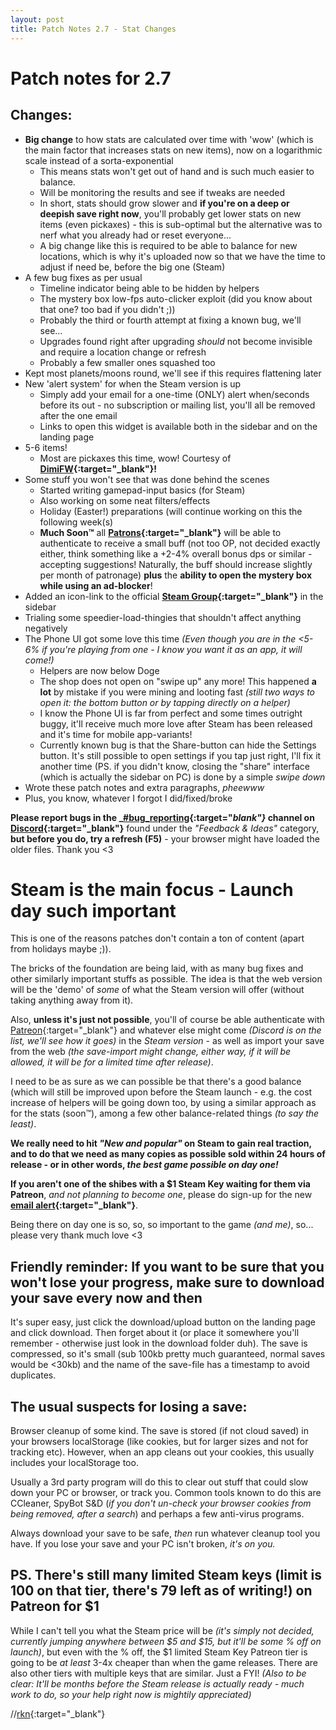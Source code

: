 ```yaml
---
layout: post
title: Patch Notes 2.7 - Stat Changes
---
```



# Patch notes for 2.7

## Changes:

+ **Big change** to how stats are calculated over time with 'wow' (which is the main factor that increases stats on new items), now on a logarithmic scale instead of a sorta-exponential
    - This means stats won't get out of hand and is such much easier to balance.
    - Will be monitoring the results and see if tweaks are needed
    - In short, stats should grow slower and **if you're on a deep or deepish save right now**, you'll probably get lower stats on new     items (even pickaxes) - this is sub-optimal but the alternative was to nerf what you already had or reset everyone...
    - A big change like this is required to be able to balance for new locations, which is why it's uploaded now so that we have the time to    adjust if need be, before the big one (Steam)
+ A few bug fixes as per usual
    - Timeline indicator being able to be hidden by helpers
    - The mystery box low-fps auto-clicker exploit (did you know about that one? too bad if you didn't ;))
    - Probably the third or fourth attempt at fixing a known bug, we'll see...
    - Upgrades found right after upgrading *should* not become invisible and require a location change or refresh
    - Probably a few smaller ones squashed too
+ Kept most planets/moons round, we'll see if this requires flattening later
+ New 'alert system' for when the Steam version is up
    - Simply add your email for a one-time (ONLY) alert when/seconds before its out - no subscription or mailing list, you'll all be removed after the one email
    - Links to open this widget is available both in the sidebar and on the landing page
+ 5-6 items!
    - Most are pickaxes this time, wow! Courtesy of **[DimiFW](https://twitter.com/Dimifw){:target="_blank"}!**
+ Some stuff you won't see that was done behind the scenes
    - Started writing gamepad-input basics (for Steam)
    - Also working on some neat filters/effects
    - Holiday (Easter!) preparations (will continue working on this the following week(s)
    - **Much Soon™** all **[Patrons](https://patreon.com/dogeminer){:target="_blank"}** will be able to authenticate to receive a small buff (not too OP, not decided exactly either, think something like a +2-4% overall bonus dps or similar - accepting suggestions! Naturally, the buff should increase slightly per month of patronage) **plus** the __ability to open the mystery box while using an ad-blocker__!
+ Added an icon-link to the official **[Steam Group](https://steamcommunity.com/groups/dogeminergame){:target="_blank"}** in the sidebar
+ Trialing some speedier-load-thingies that shouldn't affect anything negatively
+ The Phone UI got some love this time _(Even though you are in the <5-6% if you're playing from one - I know you want it as an app, it will come!)_
    - Helpers are now below Doge
    - The shop does not open on "swipe up" any more! This happened **a lot** by mistake if you were mining and looting fast _(still two ways to open it: the bottom button or by tapping directly on a helper)_
    - I know the Phone UI is far from perfect and some times outright buggy, it'll receive much more love after Steam has been released and it's time for mobile app-variants!
    - Currently known bug is that the Share-button can hide the Settings button. It's still possible to open settings if you tap just right, I'll fix it another time (PS. if you didn't know, closing the "share" interface (which is actually the sidebar on PC) is done by a simple _swipe down_
+ Wrote these patch notes and extra paragraphs, _pheewww_
+ Plus, you know, whatever I forgot I did/fixed/broke

**Please report bugs in the _[#bug_reporting](https://dogeminer2.com/discord){:target="_blank"}_ channel on [Discord](https://dogeminer2.com/discord){:target="_blank"}** found under the _"Feedback & Ideas"_ category, **but before you do, try a refresh (F5)** - your browser might have loaded the older files. Thank you <3



# Steam is the main focus - Launch day such important

This is one of the reasons patches don't contain a ton of content (apart from holidays maybe ;)).

The bricks of the foundation are being laid, with as many bug fixes and other similarly important stuffs as possible. The idea is that the web version will be the 'demo' of _some_ of what the Steam version will offer (without taking anything away from it).

Also, **unless it's just not possible**, you'll of course be able authenticate with [Patreon](https://patreon.com/dogeminer){:target="_blank"} and whatever else might come _(Discord is on the list, we'll see how it goes)_ in the _Steam version_ - as well as import your save from the web _(the save-import might change, either way, if it will be allowed, it will be for a limited time after release)_.

I need to be as sure as we can possible be that there's a good balance (which will still be improved upon before the Steam launch - e.g. the cost increase of helpers will be going down too, by using a similar approach as for the stats (soon™), among a few other balance-related things _(to say the least)_.

**We really need to hit _"New and popular"_ on Steam to gain real traction, and to do that we need as many copies as possible sold within 24 hours of release - or in other words, _the best game possible on day one!_**

**If you aren't one of the shibes with a $1 Steam Key waiting for them via Patreon**, _and not planning to become one_, please do sign-up for the new **[email alert](https://dogeminer2.com/){:target="_blank"}**.

Being there on day one is so, so, so important to the game _(and me)_, so... please very thank much love <3

## Friendly reminder: If you want to be sure that you won't lose your progress, **make sure to download your save every now and then**

It's super easy, just click the download/upload button on the landing page and click download. Then forget about it (or place it somewhere you'll remember - otherwise just look in the download folder duh). The save is compressed, so it's small (sub 100kb pretty much guaranteed, normal saves would be <30kb) and the name of the save-file has a timestamp to avoid duplicates.

## The usual suspects for losing a save:

Browser cleanup of some kind. The save is stored (if not cloud saved) in your browsers localStorage (like cookies, but for larger sizes and not for tracking etc). However, when an app cleans out your cookies, this usually includes your localStorage too.

Usually a 3rd party program will do this to clear out stuff that could slow down your PC or browser, or track you. Common tools known to do this are CCleaner, SpyBot S&D (_if you don't un-check your browser cookies from being removed, after a search_) and perhaps a few anti-virus programs.

Always download your save to be safe, _then_ run whatever cleanup tool you have. If you lose your save and your PC isn't broken, *it's on you.*

## PS. There's still many limited Steam keys (limit is 100 on that tier, there's 79 left as of writing!) on Patreon for $1

While I can't tell you what the Steam price will be _(it's simply not decided, currently jumping anywhere between $5 and $15, but it'll be some % off on launch)_, but even with the % off, the $1 limited Steam Key Patreon tier is going to be _at least_ 3-4x cheaper than when the game releases. There are also other tiers with multiple keys that are similar. Just a FYI! _(Also to be clear: It'll be months before the Steam release is actually ready - much work to do, so your help right now is mightily appreciated)_


//[rkn](https://twitter.com/rkn_dev){:target="_blank"}
